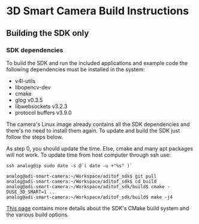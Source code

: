 # 3D Smart Camera Build Instructions


## Building the SDK only

### SDK dependencies
To build the SDK and run the included applications and example code the following dependencies must be installed in the system:
 - v4l-utils
 - libopencv-dev
 - cmake
 - glog v0.3.5
 - libwebsockets v3.2.3
 - protocol buffers v3.9.0

The camera's Linux image already contains all the SDK dependencies and there's no need to install them again. To update and build the SDK just follow the steps below.

As step 0, you should update the time. Else, cmake and many apt packages will not work. To update time from host computer through ssh use:
```
ssh analog@ip sudo date -s @`( date -u +"%s" )`
```

```console
analog@adi-smart-camera:~/Workspace/aditof_sdk$ git pull
analog@adi-smart-camera:~/Workspace/aditof_sdk$ cd build
analog@adi-smart-camera:~/Workspace/aditof_sdk/build$ cmake -DUSE_3D_SMART=1 ..
analog@adi-smart-camera:~/Workspace/aditof_sdk/build$ make -j4
```
[This page](https://github.com/analogdevicesinc/aditof_sdk/tree/master/cmake/) contains more details about the SDK's CMake build system and the various build options. 
